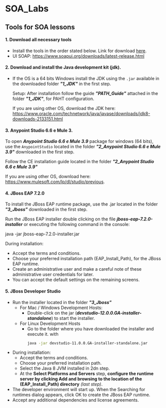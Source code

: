 # SOA_Labs

## Tools for SOA lessons 

#### 1. Download all necessary tools
- Install the tools in the order stated below. Link for download [here].
- UI SOAP: https://www.soapui.org/downloads/latest-release.html

#### 2. Download and install the **Java development kit (jdk)**.
* If the OS is a 64 bits Windows install the JDK using the `.jar` available in the downloaded folder _**"1_JDK"**_ in the first step.
    
    Setup: After installation follow the guide _**"PATH_Guide"**_ attached in the folder _**"1_JDK"**_, for PAHT configuration.

    If you are using other OS, download the JDK here:
    https://www.oracle.com/technetwork/java/javase/downloads/jdk8-downloads-2133151.html

#### 3. Anypoint Studio 6.6 e Mule 3.
To open _**Anypoint Studio 6.6 e Mule 3.9**_ package for windows (64 bits), use the `AnypointStudio` located in the folder _**"2_Anypoint Studio 6.6 e Mule 3.9"**_ downloaded in the first step.

Follow the CE installation guide located in the folder _**"2_Anypoint Studio 6.6 e Mule 3.9"**_

If you are using other OS, download here: https://www.mulesoft.com/lp/dl/studio/previous.

#### 4. JBoss EAP 7.2.0
To install the JBoss EAP runtime package, use the .jar located in the folder _**"3_Jboss"**_ downloaded in the first step.

Run the JBoss EAP installer double clicking on the file _**jboss-eap-7.2.0-installer**_ or executing the following command in the console:

java -jar jboss-eap-7.2.0-installer.jar

During installation:
- Accept the terms and conditions.
- Choose your preferred installation path (EAP_Install_Path), for the JBoss EAP runtime.
- Create an administrative user and make a careful note of these administrative user credentials for later.
- You can accept the default settings on the remaining screens.

#### 5. JBoss Developer Studio
- Run the installer located in the folder _**"3_Jboss"**_
    - For Mac / Windows Development Hosts:
        - Double-click on the jar (_**devstudio-12.0.0.GA-installer-standalone**_) to start the installer.
    - For Linux Development Hosts
        - Go to the folder where you have downloaded the installer and execute it. with
            ```sh
            java -jar devstudio-11.0.0.GA-installer-standalone.jar
            ```
- During installation:
    - Accept the terms and conditions.
    - Choose your preferred installation path.
    - Select the Java 8 JVM installed in 2dn step.
    - At the **Select Platforms and Servers** step, **configure the runtime server by clicking Add and browsing to the location of the **(EAP_Install_Path)** directory** _(last step)_.
- The developer environment will start up. When the Searching for runtimes dialog appears, click OK to create the JBoss EAP runtime.
- Accept any additional dependencies and license agreements.


[here]: <https://www.dropbox.com/home/Ferramentas>